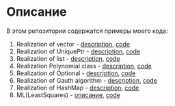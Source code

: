 # Описание

В этом репозитории содержатся примеры моего кода:
1. Realization of vector - [description](vector.md/), [code](vector.cpp/)
2. Realization of UniquePtr - [description](UniquePtr.md/), [code](UniquePtr.cpp/)
3. Realization of list - [description](List.md/), [code](List.cpp/)
4. Realization Polynomial class - [description](Polynomial.md/), [code](Polynomial.cpp/)
5. Realization of Optional - [description](Optional.md/), [code](Optional.cpp/)
6. Realization of Gauth algorithm - [description](Algorithm_Gauss.md/), [code](Algorithm_Gauss.cpp/)
7. Realization of HashMap - [description](HashMap.md/), [code](HashMap.cpp/)
8. ML(LeastSquares) - [описание](LeastSquares.md/), [code](LeastSquares.py/)

